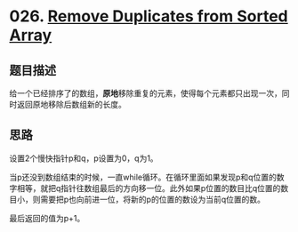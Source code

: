 # 026. [Remove Duplicates from Sorted Array][1]

## 题目描述
给一个已经排序了的数组，**原地**移除重复的元素，使得每个元素都只出现一次，同时返回原地移除后数组新的长度。

## 思路
设置2个慢快指针p和q，p设置为0，q为1。

当p还没到数组结束的时候，一直while循环。在循环里面如果发现p和q位置的数字相等，就把q指针往数组最后的方向移一位。此外如果p位置的数目比q位置的数目小，则需要把p也向前进一位，将新的p的位置的数设为当前q位置的数。

最后返回的值为p+1。

[1]: https://leetcode.com/problems/remove-duplicates-from-sorted-array/description/
